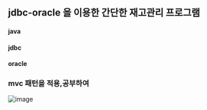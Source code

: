 jdbc-oracle 을 이용한 간단한 재고관리 프로그램
-----------------------------------------------------
#### java
#### jdbc
#### oracle
### mvc 패턴을 적용,공부하여
![image](https://user-images.githubusercontent.com/39455087/92776193-ff9aa880-f3d9-11ea-891e-08941dbc4aaa.png)
